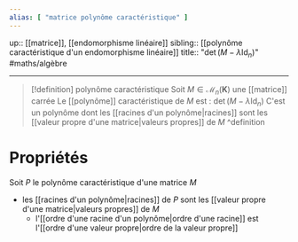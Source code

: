 ```yaml
---
alias: [ "matrice polynôme caractéristique" ]
---
```

up:: [[matrice]], [[endomorphisme linéaire]]
sibling:: [[polynôme caractéristique d'un endomorphisme linéaire]]
title:: "$\det(M - \lambda \text{Id}_{n})$"
#maths/algèbre 

---

> [!definition] polynôme caractéristique
> Soit $M \in \mathcal{M}_{n}(\mathbf{K})$ une [[matrice]] carrée
> Le [[polynôme]] caractéristique de $M$ est :
> $\det(M - \lambda  \text{Id}_{n})$
> C'est un polynôme dont les [[racines d'un polynôme|racines]] sont les [[valeur propre d'une matrice|valeurs propres]] de $M$
^definition


# Propriétés
Soit $P$ le polynôme caractéristique d'une matrice $M$

 - les [[racines d'un polynôme|racines]] de $P$ sont les [[valeur propre d'une matrice|valeurs propres]] de $M$
     - l'[[ordre d'une racine d'un polynôme|ordre d'une racine]] est l'[[ordre d'une valeur propre|ordre de la valeur propre]]
